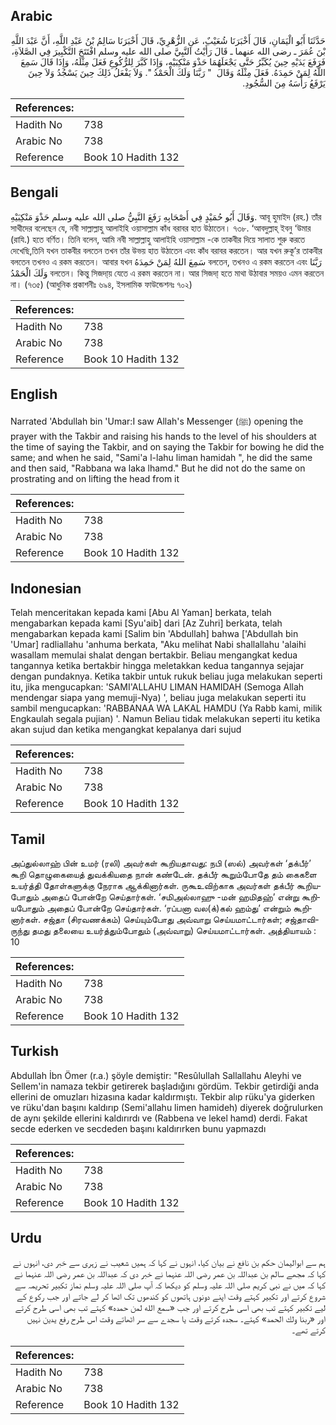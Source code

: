 ## Arabic


<div dir="rtl" lang="ar" style={{fontSize:'larger',backgroundColor:'#f8f9fa',padding:20}}>
حَدَّثَنَا أَبُو الْيَمَانِ، قَالَ أَخْبَرَنَا شُعَيْبٌ، عَنِ الزُّهْرِيِّ، قَالَ أَخْبَرَنَا سَالِمُ بْنُ عَبْدِ اللَّهِ، أَنَّ عَبْدَ اللَّهِ بْنَ عُمَرَ ـ رضى الله عنهما ـ قَالَ رَأَيْتُ النَّبِيَّ صلى الله عليه وسلم افْتَتَحَ التَّكْبِيرَ فِي الصَّلاَةِ، فَرَفَعَ يَدَيْهِ حِينَ يُكَبِّرُ حَتَّى يَجْعَلَهُمَا حَذْوَ مَنْكِبَيْهِ، وَإِذَا كَبَّرَ لِلرُّكُوعِ فَعَلَ مِثْلَهُ، وَإِذَا قَالَ سَمِعَ اللَّهُ لِمَنْ حَمِدَهُ‏.‏ فَعَلَ مِثْلَهُ وَقَالَ ‏ "‏ رَبَّنَا وَلَكَ الْحَمْدُ ‏"‏‏.‏ وَلاَ يَفْعَلُ ذَلِكَ حِينَ يَسْجُدُ وَلاَ حِينَ يَرْفَعُ رَأْسَهُ مِنَ السُّجُودِ‏.‏
</div>
<div style={{backgroundColor:'#f8f9fa',padding:20, marginBottom: 10}}><table> <thead> <tr> <th>References:</th> <th></th> </tr> </thead> <tbody><tr><td>Hadith No</td><td>738</td></tr><tr><td>Arabic No</td><td>738</td></tr><tr><td>Reference</td><td>Book 10 Hadith 132</td></tr></tbody></table></div>

## Bengali


<div dir="ltr" lang="bn" style={{fontSize:'larger',backgroundColor:'#f8f9fa',padding:20}}>
وَقَالَ أَبُو حُمَيْدٍ فِي أَصْحَابِهِ رَفَعَ النَّبِيُّ صلى الله عليه وسلم حَذْوَ مَنْكِبَيْهِ. আবূ হুমাইদ (রহ.) তাঁর সাথীদের বলেছেন যে, নবী সাল্লাল্লাহু আলাইহি ওয়াসাল্লাম কাঁধ বরাবর হাত উঠাতেন। ৭৩৮. ‘আবদুল্লাহ্ ইবনু ‘উমার (রাযি.) হতে বর্ণিত। তিনি বলেন, আমি নবী সাল্লাল্লাহু আলাইহি ওয়াসাল্লাম -কে তাকবীর দিয়ে সালাত শুরু করতে দেখেছি,তিনি যখন তাকবীর বলতেন তখন তাঁর উভয় হাত উঠাতেন এবং কাঁধ বরাবর করতেন। আর যখন রুকূ’র তাকবীর বলতেন তখনও এ রকম করতেন। আবার যখন سَمِعَ اللهُ لِمَنْ حَمِدَهُ বলতেন, তখনও এ রকম করতেন এবং رَبَّنَا وَلَكَ الْحَمْدُ বলতেন। কিন্তু সিজদা্য় যেতে এ রকম করতেন না। আর সিজদা্ হতে মাথা উঠাবার সময়ও এমন করতেন না। (৭৩৫) (আধুনিক প্রকাশনীঃ ৬৯৪, ইসলামিক ফাউন্ডেশনঃ ৭০২)
</div>
<div style={{backgroundColor:'#f8f9fa',padding:20, marginBottom: 10}}><table> <thead> <tr> <th>References:</th> <th></th> </tr> </thead> <tbody><tr><td>Hadith No</td><td>738</td></tr><tr><td>Arabic No</td><td>738</td></tr><tr><td>Reference</td><td>Book 10 Hadith 132</td></tr></tbody></table></div>

## English


<div dir="ltr" lang="en" style={{fontSize:'larger',backgroundColor:'#f8f9fa',padding:20}}>
Narrated 'Abdullah bin 'Umar:I saw Allah's Messenger (ﷺ) opening the prayer with the Takbir and raising his hands to the level of his shoulders at the time of saying the Takbir, and on saying the Takbir for bowing he did the same; and when he said, "Sami'a l-lahu liman hamidah ", he did the same and then said, "Rabbana wa laka lhamd." But he did not do the same on prostrating and on lifting the head from it
</div>
<div style={{backgroundColor:'#f8f9fa',padding:20, marginBottom: 10}}><table> <thead> <tr> <th>References:</th> <th></th> </tr> </thead> <tbody><tr><td>Hadith No</td><td>738</td></tr><tr><td>Arabic No</td><td>738</td></tr><tr><td>Reference</td><td>Book 10 Hadith 132</td></tr></tbody></table></div>

## Indonesian


<div dir="ltr" lang="id" style={{fontSize:'larger',backgroundColor:'#f8f9fa',padding:20}}>
Telah menceritakan kepada kami [Abu Al Yaman] berkata, telah mengabarkan kepada kami [Syu'aib] dari [Az Zuhri] berkata, telah mengabarkan kepada kami [Salim bin 'Abdullah] bahwa ['Abdullah bin 'Umar] radliallahu 'anhuma berkata, "Aku melihat Nabi shallallahu 'alaihi wasallam memulai shalat dengan bertakbir. Beliau mengangkat kedua tangannya ketika bertakbir hingga meletakkan kedua tangannya sejajar dengan pundaknya. Ketika takbir untuk rukuk beliau juga melakukan seperti itu, jika mengucapkan: 'SAMI'ALLAHU LIMAN HAMIDAH (Semoga Allah mendengar siapa yang memuji-Nya) ', beliau juga melakukan seperti itu sambil mengucapkan: 'RABBANAA WA LAKAL HAMDU (Ya Rabb kami, milik Engkaulah segala pujian) '. Namun Beliau tidak melakukan seperti itu ketika akan sujud dan ketika mengangkat kepalanya dari sujud
</div>
<div style={{backgroundColor:'#f8f9fa',padding:20, marginBottom: 10}}><table> <thead> <tr> <th>References:</th> <th></th> </tr> </thead> <tbody><tr><td>Hadith No</td><td>738</td></tr><tr><td>Arabic No</td><td>738</td></tr><tr><td>Reference</td><td>Book 10 Hadith 132</td></tr></tbody></table></div>

## Tamil


<div dir="ltr" lang="ta" style={{fontSize:'larger',backgroundColor:'#f8f9fa',padding:20}}>
அப்துல்லாஹ் பின் உமர் (ரலி) அவர்கள் கூறியதாவது: நபி (ஸல்) அவர்கள் ‘தக்பீர்’ கூறி தொழுகையைத் துவக்கியதை நான் கண்டேன். தக்பீர் கூறும்போதே தம் கைகளை உயர்த்தி தோள்களுக்கு நேராக ஆக்கினார்கள். ருகூஉவிற்காக அவர்கள் தக்பீர் கூறியபோதும் அதைப் போன்றே செய்தார்கள். ‘சமிஅல்லாஹு -மன் ஹமிதஹ்’ என்று கூறியபோதும் அதைப் போன்றே செய்தார்கள். ‘ரப்பனா வல(க்)கல் ஹம்து’ என்றும் கூறினார்கள். சஜ்தா (சிரவணக்கம்) செய்யும்போது அவ்வாறு செய்யமாட்டார்கள்; சஜ்தாவி-ருந்து தமது தலையை உயர்த்தும்போதும் (அவ்வாறு) செய்யமாட்டார்கள். அத்தியாயம் : 10
</div>
<div style={{backgroundColor:'#f8f9fa',padding:20, marginBottom: 10}}><table> <thead> <tr> <th>References:</th> <th></th> </tr> </thead> <tbody><tr><td>Hadith No</td><td>738</td></tr><tr><td>Arabic No</td><td>738</td></tr><tr><td>Reference</td><td>Book 10 Hadith 132</td></tr></tbody></table></div>

## Turkish


<div dir="ltr" lang="tr" style={{fontSize:'larger',backgroundColor:'#f8f9fa',padding:20}}>
Abdullah İbn Ömer (r.a.) şöyle demiştir: "Resûlullah Sallallahu Aleyhi ve Sellem'in namaza tekbir getirerek başladığını gördüm. Tekbir getirdiği anda ellerini de omuzları hizasına kadar kaldırmıştı. Tekbir alıp rüku'ya giderken ve rüku'dan başını kaldırıp (Semi'allahu limen hamideh) diyerek doğrulurken de aynı şekilde ellerini kaldırırdı ve (Rabbena ve lekel hamd) derdi. Fakat secde ederken ve secdeden başını kaldırırken bunu yapmazdı
</div>
<div style={{backgroundColor:'#f8f9fa',padding:20, marginBottom: 10}}><table> <thead> <tr> <th>References:</th> <th></th> </tr> </thead> <tbody><tr><td>Hadith No</td><td>738</td></tr><tr><td>Arabic No</td><td>738</td></tr><tr><td>Reference</td><td>Book 10 Hadith 132</td></tr></tbody></table></div>

## Urdu


<div dir="rtl" lang="ur" style={{fontSize:'larger',backgroundColor:'#f8f9fa',padding:20}}>
ہم سے ابوالیمان حکم بن نافع نے بیان کیا، انہوں نے کہا کہ ہمیں شعیب نے زہری سے خبر دی، انہوں نے کہا کہ مجھے سالم بن عبداللہ بن عمر رضی اللہ عنہما نے خبر دی کہ عبداللہ بن عمر رضی اللہ عنہما نے کہا کہ میں نے نبی کریم صلی اللہ علیہ وسلم کو دیکھا کہ آپ صلی اللہ علیہ وسلم نماز تکبیر تحریمہ سے شروع کرتے اور تکبیر کہتے وقت اپنے دونوں ہاتھوں کو کندھوں تک اٹھا کر لے جاتے اور جب رکوع کے لیے تکبیر کہتے تب بھی اسی طرح کرتے اور جب «سمع الله لمن حمده» کہتے تب بھی اسی طرح کرتے اور «ربنا ولك الحمد» کہتے۔ سجدہ کرتے وقت یا سجدے سے سر اٹھاتے وقت اس طرح رفع یدین نہیں کرتے تھے۔
</div>
<div style={{backgroundColor:'#f8f9fa',padding:20, marginBottom: 10}}><table> <thead> <tr> <th>References:</th> <th></th> </tr> </thead> <tbody><tr><td>Hadith No</td><td>738</td></tr><tr><td>Arabic No</td><td>738</td></tr><tr><td>Reference</td><td>Book 10 Hadith 132</td></tr></tbody></table></div>